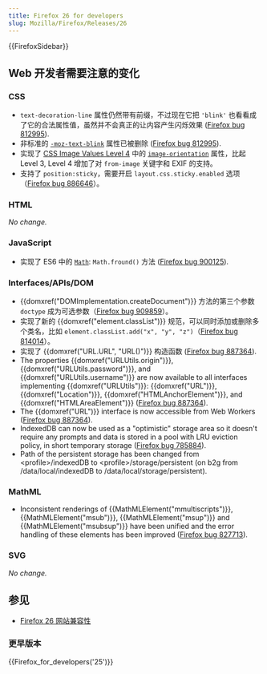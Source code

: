 ```yaml
---
title: Firefox 26 for developers
slug: Mozilla/Firefox/Releases/26
---
```


{{FirefoxSidebar}}

## Web 开发者需要注意的变化

### CSS

- `text-decoration-line` 属性仍然带有前缀，不过现在它把 `'blink'` 也看看成了它的合法属性值，虽然并不会真正的让内容产生闪烁效果 ([Firefox bug 812995](https://bugzil.la/812995)).
- 非标准的 [`-moz-text-blink`](/zh-CN/docs/Web/CSS/-moz-text-blink) 属性已被删除 ([Firefox bug 812995](https://bugzil.la/812995)).
- 实现了 [CSS Image Values Level 4](http://dev.w3.org/csswg/css-images-4/) 中的 [`image-orientation`](/zh-CN/docs/Web/CSS/image-orientation) 属性，比起 Level 3, Level 4 增加了对 `from-image` 关键字和 EXIF 的支持。
- 支持了 `position:sticky`，需要开启 `layout.css.sticky.enabled` 选项（[Firefox bug 886646](https://bugzil.la/886646)）。

### HTML

_No change._

### JavaScript

- 实现了 ES6 中的 [`Math`](/zh-CN/docs/Web/JavaScript/Reference/Global_Objects/Math): `Math.fround()` 方法 ([Firefox bug 900125](https://bugzil.la/900125)).

### Interfaces/APIs/DOM

- {{domxref("DOMImplementation.createDocument")}} 方法的第三个参数 `doctype` 成为可选参数（[Firefox bug 909859](https://bugzil.la/909859)）。
- 实现了新的 {{domxref("element.classList")}} 规范，可以同时添加或删除多个类名，比如 `element.classList.add("x", "y", "z")`（[Firefox bug 814014](https://bugzil.la/814014)）。
- 实现了 {{domxref("URL.URL", "URL()")}} 构造函数 ([Firefox bug 887364](https://bugzil.la/887364)).
- The properties {{domxref("URLUtils.origin")}}, {{domxref("URLUtils.password")}}, and {{domxref("URLUtils.username")}} are now available to all interfaces implementing {{domxref("URLUtils")}}: {{domxref("URL")}}, {{domxref("Location")}}, {{domxref("HTMLAnchorElement")}}, and {{domxref("HTMLAreaElement")}} ([Firefox bug 887364](https://bugzil.la/887364)).
- The {{domxref("URL")}} interface is now accessible from Web Workers ([Firefox bug 887364](https://bugzil.la/887364)).
- IndexedDB can now be used as a "optimistic" storage area so it doesn't require any prompts and data is stored in a pool with LRU eviction policy, in short temporary storage ([Firefox bug 785884](https://bugzil.la/785884)).
- Path of the persistent storage has been changed from \<profile>/indexedDB to \<profile>/storage/persistent (on b2g from /data/local/indexedDB to /data/local/storage/persistent).

### MathML

- Inconsistent renderings of {{MathMLElement("mmultiscripts")}}, {{MathMLElement("msub")}}, {{MathMLElement("msup")}} and {{MathMLElement("msubsup")}} have been unified and the error handling of these elements has been improved ([Firefox bug 827713](https://bugzil.la/827713)).

### SVG

_No change._

## 参见

- [Firefox 26 网站兼容性](/zh-CN/docs/Mozilla/Firefox/Releases/26/Site_Compatibility)

### 更早版本

{{Firefox_for_developers('25')}}
